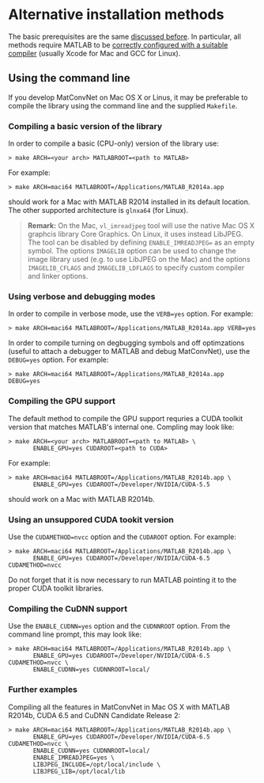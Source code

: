 # Alternative installation methods

The basic prerequisites are the same [discussed before](install). In
particular, all methods require MATLAB to be
[correctly configured with a suitable compiler](http://www.mathworks.com/help/matlab/matlab_external/changing-default-compiler.html)
(usually Xcode for Mac and GCC for Linux).

## Using the command line

If you develop MatConvNet on Mac OS X or Linus, it may be preferable
to compile the library using the command line and the supplied
`Makefile`.

### Compiling a basic version of the library

In order to compile a basic (CPU-only) version of the library use:

    > make ARCH=<your arch> MATLABROOT=<path to MATLAB>

For example:

    > make ARCH=maci64 MATLABROOT=/Applications/MATLAB_R2014a.app

should work for a Mac with MATLAB R2014 installed in its default
location. The other supported architecture is `glnxa64` (for Linux).

> **Remark:** On the Mac, `vl_imreadjpeg` tool will use the native Mac OS X graphcis
> library Core Graphics. On Linux, it uses instead LibJPEG.
> The tool can be disabled by defining `ENABLE_IMREADJPEG=` as an empty
> symbol. The options `IMAGELIB` option can be used to change the
> image library used (e.g. to use LibJPEG on the Mac) and the
> options `IMAGELIB_CFLAGS` and `IMAGELIB_LDFLAGS` to specify
> custom compiler and linker options.

### Using verbose and debugging modes

In order to compile in verbose mode, use the `VERB=yes` option. For example:

    > make ARCH=maci64 MATLABROOT=/Applications/MATLAB_R2014a.app VERB=yes

In order to compile turning on degbugging symbols and off optimzations
(useful to attach a debugger to MATLAB and debug MatConvNet), use the
`DEBUG=yes` option. For example:

    > make ARCH=maci64 MATLABROOT=/Applications/MATLAB_R2014a.app DEBUG=yes

### Compiling the GPU support

The default method to compile the GPU support requries a CUDA toolkit
version that matches MATLAB's internal one. Compling may look like:

    > make ARCH=<your arch> MATLABROOT=<path to MATLAB> \
           ENABLE_GPU=yes CUDAROOT=<path to CUDA>

For example:

    > make ARCH=maci64 MATLABROOT=/Applications/MATLAB_R2014b.app \
           ENABLE_GPU=yes CUDAROOT=/Developer/NVIDIA/CUDA-5.5

should work on a Mac with MATLAB R2014b.

### Using an unsuppored CUDA tookit version

Use the `CUDAMETHOD=nvcc` option and the `CUDAROOT` option. For
example:

    > make ARCH=maci64 MATLABROOT=/Applications/MATLAB_R2014b.app \
           ENABLE_GPU=yes CUDAROOT=/Developer/NVIDIA/CUDA-6.5 CUDAMETHOD=nvcc

Do not forget that it is now necessary to run MATLAB pointing it to
the proper CUDA toolkit libraries.

### Compiling the CuDNN support

Use the `ENABLE_CUDNN=yes` option and the `CUDNNROOT` option. From the
command line prompt, this may look like:

    > make ARCH=maci64 MATLABROOT=/Applications/MATLAB_R2014b.app \
           ENABLE_GPU=yes CUDAROOT=/Developer/NVIDIA/CUDA-6.5 CUDAMETHOD=nvcc \
           ENABLE_CUDNN=yes CUDNNROOT=local/


### Further examples

Compiling all the features in MatConvNet in Mac OS X with MATLAB
R2014b, CUDA 6.5 and CuDNN Candidate Release 2:

    > make ARCH=maci64 MATLABROOT=/Applications/MATLAB_R2014b.app \
           ENABLE_GPU=yes CUDAROOT=/Developer/NVIDIA/CUDA-6.5 CUDAMETHOD=nvcc \
           ENABLE_CUDNN=yes CUDNNROOT=local/
           ENABLE_IMREADJPEG=yes \
           LIBJPEG_INCLUDE=/opt/local/include \
           LIBJPEG_LIB=/opt/local/lib
